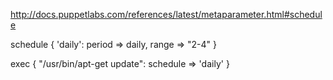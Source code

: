 http://docs.puppetlabs.com/references/latest/metaparameter.html#schedule

schedule { 'daily':
  period => daily,
  range  => "2-4"
}

exec { "/usr/bin/apt-get update":
  schedule => 'daily'
}
